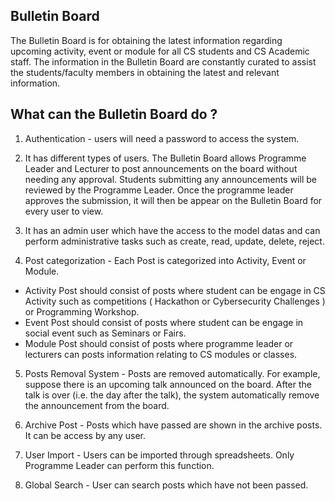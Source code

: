 ## Bulletin Board

The Bulletin Board is for obtaining the latest information regarding upcoming activity, event or module for all CS students and CS Academic staff. The information in the Bulletin Board are constantly curated to assist the students/faculty members in obtaining the latest and relevant information.

## What can the Bulletin Board do ?

1. Authentication - users will need a password to access the system. 

2. It has different types of users. The Bulletin Board allows Programme Leader and Lecturer to post announcements on the board without needing any approval. Students submitting any announcements will be reviewed by the Programme Leader. Once the programme leader approves the submission, it will then be appear on the Bulletin Board for every user to view.

3. It has an admin user which have the access to the model datas and can perform administrative tasks such as create, read, update, delete, reject. 

4. Post categorization - Each Post is categorized into Activity, Event or Module. 

* Activity Post should consist of posts where student can be engage in CS Activity such as competitions ( Hackathon or Cybersecurity Challenges ) or Programming Workshop.
* Event Post should consist of posts where student can be engage in social event such as Seminars or Fairs.
* Module Post should consist of posts where programme leader or lecturers can posts information relating to CS modules or classes.

5. Posts Removal System - Posts are removed automatically. For example, suppose there is an upcoming talk announced on the board. After the talk is over (i.e. the day after the talk), the system automatically remove the announcement from the board. 

6. Archive Post - Posts which have passed are shown in the archive posts. It can be access by any user.

7. User Import - Users can be imported through spreadsheets. Only Programme Leader can perform this function.

8. Global Search - User can search posts which have not been passed.
